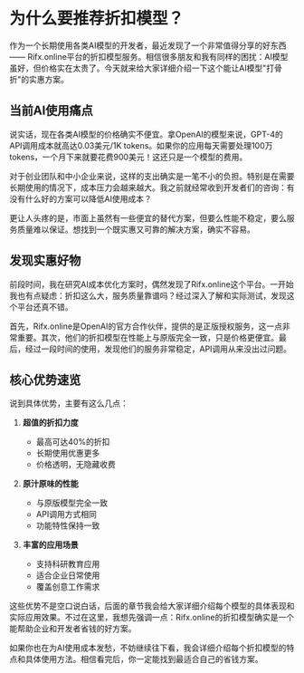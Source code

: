 # 为什么要推荐折扣模型？

作为一个长期使用各类AI模型的开发者，最近发现了一个非常值得分享的好东西 —— Rifx.online平台的折扣模型服务。相信很多朋友和我有同样的困扰：AI模型虽好，但价格实在太贵了。今天就来给大家详细介绍一下这个能让AI模型"打骨折"的实惠方案。

## 当前AI使用痛点

说实话，现在各类AI模型的价格确实不便宜。拿OpenAI的模型来说，GPT-4的API调用成本就高达0.03美元/1K tokens。如果你的应用每天需要处理100万tokens，一个月下来就要花费900美元！这还只是一个模型的费用。

对于创业团队和中小企业来说，这样的支出确实是一笔不小的负担。特别是在需要长期使用的情况下，成本压力会越来越大。我之前就经常收到开发者们的咨询：有没有什么好的方案可以降低AI使用成本？

更让人头疼的是，市面上虽然有一些便宜的替代方案，但要么性能不稳定，要么服务质量难以保证。想找到一个既实惠又可靠的解决方案，确实不容易。

## 发现实惠好物

前段时间，我在研究AI成本优化方案时，偶然发现了Rifx.online这个平台。一开始我也有点疑虑：折扣这么大，服务质量靠谱吗？经过深入了解和实际测试，发现这个平台还真不错。

首先，Rifx.online是OpenAI的官方合作伙伴，提供的是正版授权服务，这一点非常重要。其次，他们的折扣模型在性能上与原版完全一致，只是价格更便宜。最后，经过一段时间的使用，发现他们的服务非常稳定，API调用从来没出过问题。

## 核心优势速览

说到具体优势，主要有这么几点：

1. **超值的折扣力度**
   - 最高可达40%的折扣
   - 长期使用优惠更多
   - 价格透明，无隐藏收费

2. **原汁原味的性能**
   - 与原版模型完全一致
   - API调用方式相同
   - 功能特性保持一致

3. **丰富的应用场景**
   - 支持科研教育应用
   - 适合企业日常使用
   - 覆盖创意工作需求

这些优势不是空口说白话，后面的章节我会给大家详细介绍每个模型的具体表现和实际应用效果。不过在这里，我想先强调一点：Rifx.online的折扣模型确实是一个能帮助企业和开发者省钱的好方案。

如果你也在为AI使用成本发愁，不妨继续往下看，我会详细介绍每个折扣模型的特点和具体使用方法。相信看完后，你一定能找到最适合自己的省钱方案。 